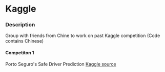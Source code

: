 # Kaggle

### Description
Group with friends from Chine to work on past Kaggle competition (Code contains Chinese)

#### Competiton 1
Porto Seguro's Safe Driver Prediction
[Kaggle source](https://www.kaggle.com/c/porto-seguro-safe-driver-prediction)

